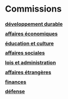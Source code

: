 Commissions
===========

### [développement durable](developpement-durable.md)

### [affaires économiques](affaires-economiques.md)

### [éducation et culture](education-culture.md)

### [affaires sociales](affaires-sociales.md)

### [lois et administration](lois.md)

### [affaires étrangères](affaires-etrangeres.md)

### [finances](finances.md)

### [défense](defense.md)


<style>
h3 { margin-bottom: -.7rem; }
</style>
